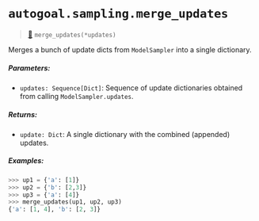 # `autogoal.sampling.merge_updates`

> [📝](/usr/lib/python3/dist-packages/autogoal/sampling/__init__.py#L558)
> `merge_updates(*updates)`

Merges a bunch of update dicts from `ModelSampler`
into a single dictionary.

##### Parameters:

* `updates: Sequence[Dict]`: Sequence of update dictionaries obtained
  from calling `ModelSampler.updates`.

##### Returns:

* `update: Dict`: A single dictionary with the combined (appended) updates.

##### Examples:

```python
>>> up1 = {'a': [1]}
>>> up2 = {'b': [2,3]}
>>> up3 = {'a': [4]}
>>> merge_updates(up1, up2, up3)
{'a': [1, 4], 'b': [2, 3]}

```
